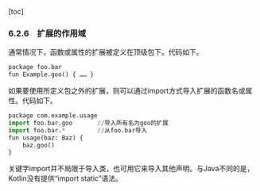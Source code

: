 [toc]

### 6.2.6　扩展的作用域

通常情况下，函数或属性的扩展被定义在顶级包下。代码如下。

```python
package foo.bar
fun Example.goo() { …… }
```

如果要使用所定义包之外的扩展，则可以通过import方式导入扩展的函数名或属性。代码如下。

```python
package com.example.usage
import foo.bar.goo       //导入所有名为goo的扩展 
import foo.bar.*         //从foo.bar导入
fun usage(baz: Baz) {
    baz.goo()
}
```

关键字import并不局限于导入类，也可用它来导入其他声明。与Java不同的是，Kotlin没有提供“import static”语法。

